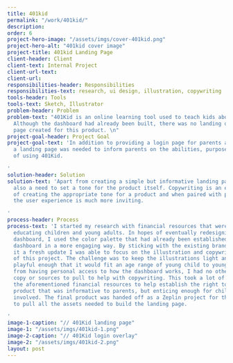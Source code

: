 ```yaml
---
title: 401kid
permalink: "/work/401kid/"
description: 
order: 6
project-hero-image: "/assets/imgs/cover-401kid.png"
project-hero-alt: "401kid cover image"
project-title: 401kid Landing Page
client-header: Client
client-text: Internal Project
client-url-text: 
client-url: 
responsibilities-header: Responsibilities
responsibilities-text: research, ui design, illustration, copywriting
tools-header: Tools
tools-text: Sketch, Illustrator
problem-header: Problem
problem-text: "401Kid is an online learning tool used to teach kids about saving money.
  Although the dashboard had already been built, there was no landing or proper login
  page created for this product. \n"
project-goal-header: Project Goal
project-goal-text: 'In addition to providing a login page for parents and children,
  a landing page was needed to inform parents on the abilities, purpose, and benefits
  of using 401Kid.

'
solution-header: Solution
solution-text: 'Apart from creating a simple but informative landing page, there was
  also a need to set a tone for the product itself. Copywriting is an essential part
  of creating the appropriate tone for a product and when paired with playful illustrations,
  the user experience is much more inviting.

'
process-header: Process
process-text: 'I started my research with financial resources that were geared towards
  educating children and young adults. In hopes of eventually redesigning the internal
  dashboard, I used the color palette that had already been established from the internal
  dashboard in a more engaging way. By sticking with the existing brand but giving
  it a fresh update I was able to focus on the illustration and copywriting portions
  of this project. The challenge was to keep the illustrations light and fun, but
  playful enough that it would fit an age range of young child to young adult. Apart
  from having personal access to how the dashboard works, I had no other pre-written
  copy or sources to pull to help with copywriting. This took a lot of research into
  the aforementioned financial resources to help establish the right tone for this
  product that was informative to parents, but enticing enough for children to get
  involved. The final product was handed off as a Zeplin project for the developer
  to pull all the assets needed to build the landing page.

'
image-1-caption: "// 401Kid landing page"
image-1: "/assets/imgs/401kid-1.png"
image-2-caption: "// 401Kid login overlay"
image-2: "/assets/imgs/401kid-2.png"
layout: post
---
```


